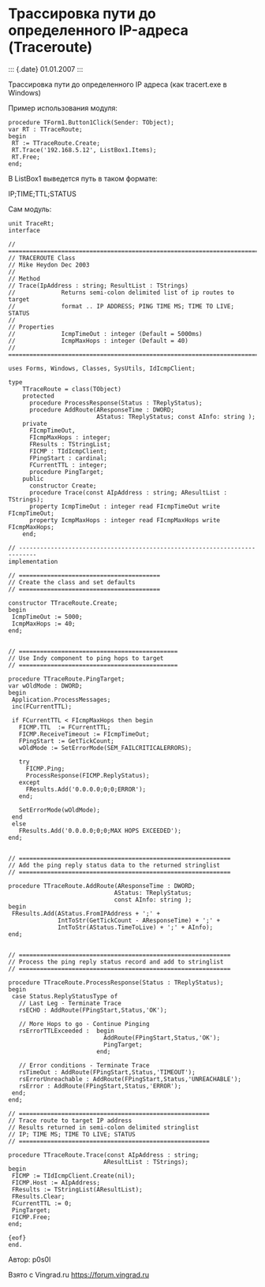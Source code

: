 Трассировка пути до определенного IP-адреса (Traceroute)
========================================================

::: {.date}
01.01.2007
:::

Трассировка пути до определенного IP адреса (как tracert.exe в Windows)

Пример использования модуля:

    procedure TForm1.Button1Click(Sender: TObject); 
    var RT : TTraceRoute; 
    begin 
     RT := TTraceRoute.Create; 
     RT.Trace('192.168.5.12', ListBox1.Items); 
     RT.Free; 
    end; 

В ListBox1 выведется путь в таком формате:

IP;TIME;TTL;STATUS

Сам модуль:

    unit TraceRt; 
    interface 
     
    // =========================================================================== 
    // TRACEROUTE Class 
    // Mike Heydon Dec 2003 
    // 
    // Method 
    // Trace(IpAddress : string; ResultList : TStrings) 
    //             Returns semi-colon delimited list of ip routes to target 
    //             format .. IP ADDRESS; PING TIME MS; TIME TO LIVE; STATUS 
    // 
    // Properties 
    //             IcmpTimeOut : integer (Default = 5000ms) 
    //             IcmpMaxHops : integer (Default = 40) 
    // =========================================================================== 
     
    uses Forms, Windows, Classes, SysUtils, IdIcmpClient; 
     
    type 
        TTraceRoute = class(TObject) 
        protected 
          procedure ProcessResponse(Status : TReplyStatus); 
          procedure AddRoute(AResponseTime : DWORD; 
                             AStatus: TReplyStatus; const AInfo: string ); 
        private 
          FIcmpTimeOut, 
          FIcmpMaxHops : integer; 
          FResults : TStringList; 
          FICMP : TIdIcmpClient; 
          FPingStart : cardinal; 
          FCurrentTTL : integer; 
          procedure PingTarget; 
        public 
          constructor Create; 
          procedure Trace(const AIpAddress : string; AResultList : TStrings); 
          property IcmpTimeOut : integer read FIcmpTimeOut write FIcmpTimeOut; 
          property IcmpMaxHops : integer read FIcmpMaxHops write FIcmpMaxHops; 
        end; 
     
    // --------------------------------------------------------------------------- 
    implementation 
     
    // ======================================== 
    // Create the class and set defaults 
    // ======================================== 
     
    constructor TTraceRoute.Create; 
    begin 
     IcmpTimeOut := 5000; 
     IcmpMaxHops := 40; 
    end; 
     
     
    // ============================================= 
    // Use Indy component to ping hops to target 
    // ============================================= 
     
    procedure TTraceRoute.PingTarget; 
    var wOldMode : DWORD; 
    begin 
     Application.ProcessMessages; 
     inc(FCurrentTTL); 
     
     if FCurrentTTL < FIcmpMaxHops then begin 
       FICMP.TTL  := FCurrentTTL; 
       FICMP.ReceiveTimeout := FIcmpTimeOut; 
       FPingStart := GetTickCount; 
       wOldMode := SetErrorMode(SEM_FAILCRITICALERRORS); 
     
       try 
         FICMP.Ping; 
         ProcessResponse(FICMP.ReplyStatus); 
       except 
         FResults.Add('0.0.0.0;0;0;ERROR'); 
       end; 
     
       SetErrorMode(wOldMode); 
     end 
     else 
       FResults.Add('0.0.0.0;0;0;MAX HOPS EXCEEDED'); 
    end; 
     
     
    // ============================================================ 
    // Add the ping reply status data to the returned stringlist 
    // ============================================================ 
     
    procedure TTraceRoute.AddRoute(AResponseTime : DWORD; 
                                  AStatus: TReplyStatus; 
                                  const AInfo: string ); 
    begin 
     FResults.Add(AStatus.FromIPAddress + ';' + 
                  IntToStr(GetTickCount - AResponseTime) + ';' + 
                  IntToStr(AStatus.TimeToLive) + ';' + AInfo); 
    end; 
     
     
    // ============================================================ 
    // Process the ping reply status record and add to stringlist 
    // ============================================================ 
     
    procedure TTraceRoute.ProcessResponse(Status : TReplyStatus); 
    begin 
     case Status.ReplyStatusType of 
       // Last Leg - Terminate Trace 
       rsECHO : AddRoute(FPingStart,Status,'OK'); 
     
       // More Hops to go - Continue Pinging 
       rsErrorTTLExceeded :  begin 
                               AddRoute(FPingStart,Status,'OK'); 
                               PingTarget; 
                             end; 
     
       // Error conditions - Terminate Trace 
       rsTimeOut : AddRoute(FPingStart,Status,'TIMEOUT'); 
       rsErrorUnreachable : AddRoute(FPingStart,Status,'UNREACHABLE'); 
       rsError : AddRoute(FPingStart,Status,'ERROR'); 
     end; 
    end; 
     
    // ====================================================== 
    // Trace route to target IP address 
    // Results returned in semi-colon delimited stringlist 
    // IP; TIME MS; TIME TO LIVE; STATUS 
    // ====================================================== 
     
    procedure TTraceRoute.Trace(const AIpAddress : string; 
                               AResultList : TStrings); 
    begin 
     FICMP := TIdIcmpClient.Create(nil); 
     FICMP.Host := AIpAddress; 
     FResults := TStringList(AResultList); 
     FResults.Clear; 
     FCurrentTTL := 0; 
     PingTarget; 
     FICMP.Free; 
    end; 
     
    {eof} 
    end. 

Автор: p0s0l

Взято с Vingrad.ru <https://forum.vingrad.ru>
